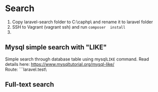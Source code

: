 # Search

1. Copy laravel-search folder to C:\caphp\ and rename it to laravel folder
2. SSH to Vagrant (vagrant ssh) and run ```composer  install```
3. 

## Mysql simple search with "LIKE"

Simple search through database table using  mysql```LIKE``` command. Read details here: https://www.mysqltutorial.org/mysql-like/   
Route: ```laravel.test\

## Full-text search


